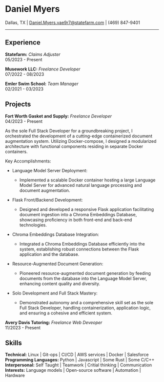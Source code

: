 Daniel Myers
============
Dallas, TX |
Daniel.Myers.vae9r7@statefarm.com |
(469) 847-9401

----------------------------------------

Experience
----------------------------------------

**Statefarm:** *Claims Adjuster* </br> 05/2023 - Present

**Musework LLC:** *Freelance Developer* </br> 07/2022 - 08/2023

**Emler Swim School:** *Team Manager* </br> 02/2021 - 03/2023

Projects
----------------------------------------

**Fort Worth Gasket and Supply:** *Freelance Developer* </br> 04/2023 - Present

As the sole Full Stack Developer for a groundbreaking project, I orchestrated the development of a cutting-edge containerized document augmentation system. Utilizing Docker-compose, I designed a modularized architecture with functional components residing in separate Docker containers.

Key Accomplishments:

* Language Model Server Deployment:
    * Implemented a scalable Docker container hosting a large Language Model Server for advanced natural language processing and document augmentation.

* Flask Front/Backend Development:
    * Designed and developed a responsive Flask application facilitating document ingestion into a Chroma Embeddings Database, showcasing proficiency in both front-end and back-end technologies.

* Chroma Embeddings Database Integration:
    * Integrated a Chroma Embeddings Database efficiently into the system, establishing robust connections between the Flask application and the database.

* Resource-Augmented Document Generation:
    * Pioneered resource-augmented document generation by feeding documents from the database into the Language Model Server, enhancing content quality and diversity.
* Solo Development and Full Stack Mastery:
    * Demonstrated autonomy and a comprehensive skill set as the sole Full Stack Developer, handling containerization, application logic, and ensuring a cohesive and efficient system.

**Avery Davis Tutoring:** *Freelance Web Deveoper* </br> 11/2023 - Present

Skills
----------------------------------------

**Technical:** Linux | Git-ops | CI/CD | AWS services | Docker | Salesforce</br>
**Programming Languages:** Python | Javascript | Some Rust | Some C/C++</br>
**Interpersonal:** Self Taught | Teamwork | Critial thinking | Communication</br>
**Interests:** Language models | Open-source software | Automation | Hardware</br>